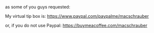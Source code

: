 as some of you guys requested:

My virtual tip box is:
https://www.paypal.com/paypalme/macschrauber

or, if you do not use Paypal:
https://buymeacoffee.com/macschrauber
